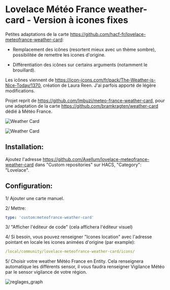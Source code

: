 # Lovelace Météo France weather-card - Version à icones fixes

Petites adaptations de la carte https://github.com/hacf-fr/lovelace-meteofrance-weather-card:

- Remplacement des icônes (resortent mieux avec un thème sombre), possibilitée de remettre les icones d'origine.

- Différentiation des icônes sur certains arguments (notamment le brouillard).

Les icônes viennent de https://icon-icons.com/fr/pack/The-Weather-is-Nice-Today/1370, création de Laura Reen. J'ai parfois apporté de légère modifications.

Projet reprit de https://github.com/Imbuzi/meteo-france-weather-card, pour une adaptation de la carte https://github.com/bramkragten/weather-card dédié à Météo France.

![Weather Card](https://github.com/Axellum/lovelace-meteofrance-weather-card/blob/Meteo-France/carte-icone-fdbl.png?raw=true)

![Weather Card](https://github.com/Axellum/lovelace-meteofrance-weather-card/blob/Meteo-France/carte-IconesFixe.png?raw=true)

## Installation:

Ajoutez l'adresse https://github.com/Axellum/lovelace-meteofrance-weather-card dans "Custom repositories" sur HACS, "Category": "Lovelace".

## Configuration:

1/ Ajouter une carte manuel.

2/ Mettre:
```yaml
type: 'custom:meteofrance-weather-card'
```
3/ "Afficher l'éditeur de code" (cela affichera l'éditeur visuel)

4/ Si besoin, vous pouvez renseigner "Icones location" avec l'adresse pointant en locale les icones animées d'origine (par example):
```yaml
/local/community/lovelace-meteofrance-weather-card/icons/
```
5/ Choisir votre weather Météo France en Entity.
Cela renseignera automatique les différents sensor, il vous faudra renseigner Vigilance Météo par le sensor vigilance de votre région.

![reglages_graph](https://github.com/Axellum/lovelace-meteofrance-weather-card/blob/Meteo-France/regl-carte-icone.png?raw=true)
